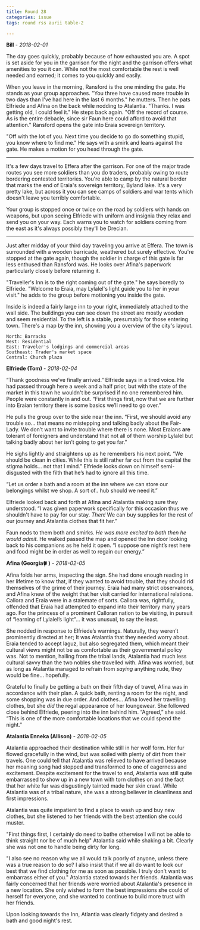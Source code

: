 ```yaml
---
title: Round 28
categories: issue
tags: round rss aurii table-2

---
```


**Bill** - *2018-02-01*

The day goes quickly, probably because of how exhausted you are. A spot is set aside for you in the garrison for the night and the garrison offers what amenities to you it can. While not the most comfortable the rest is well needed and earned; it comes to you quickly and easily. 

When you leave in the morning, Ransford is the one minding the gate. He stands as your group approaches. "You three have caused more trouble in two days than I've had here in the last 6 months." he mutters. Then he pats Elfriede and Afina on the back while nodding to Atalantia. "Thanks. I was getting old, I could feel it." He steps back again. "Off the record of course. As is the entire debacle, since sir Faun here could afford to avoid that attention." Ransford opens the gate into Eraia sovereign territory. 

"Off with the lot of you. Next time you decide to go do something stupid, you know where to find me." He says with a smirk and leans against the gate. He makes a motion for you head through the gate. 

- - -

It's a few days travel to Effera after the garrison. For one of the major trade routes you see more soldiers than you do traders, probably owing to route bordering contested territories. You're able to camp by the natural border that marks the end of Eraia's sovereign territory, Byland lake. It's a very pretty lake, but across it you can see camps of soldiers and war tents which doesn't leave you terribly comfortable.

Your group is stopped once or twice on the road by soldiers with hands on weapons, but upon seeing Elfriede with uniform and insignia they relax and send you on your way. Each warns you to watch for soldiers coming from the east as it's always possibly they'll be Drecian.

- - -

Just after midday of your third day traveling you arrive at Effera. The town is surrounded with a wooden barricade, weathered but surely effective. You're stopped at the gate again, though the soldier in charge of this gate is far less enthused than Ransford was. He looks over Afina's paperwork particularly closely before returning it.

"Traveller's Inn is to the right coming out of the gate." he says boredly to Elfriede. "Welcome to Eraia, may Lylalel's light guide you to her in your visit." he adds to the group before motioning you inside the gate.

Inside is indeed a fairly large inn to your right, immediately attached to the wall side. The buildings you can see down the street are mostly wooden and seem residential. To the left is a stable, presumably for those entering town. There's a map by the inn, showing you a overview of the city's layout.

```
North: Barracks
West: Residential
East: Traveler's lodgings and commercial areas
Southeast: Trader's market space
Central: Church plaza
```

**Elfriede (Tom)** - *2018-02-04*

“Thank goodness we’ve finally arrived.” Elfriede says in a tired voice. He had passed through here a week and a half prior, but with the state of the market in this town he wouldn't be surprised if no one remembered him. People were constantly in and out. “First things first, now that we are further into Eraian territory there is some basics we’ll need to go over.” 

He pulls the group over to the side near the inn. “First, we should avoid any trouble so... that means no mistepping and talking badly about the Fair-Lady. We don’t want to invite trouble where there is none. Most Eraians **are** tolerant of foreigners and understand that not all of them worship Lylalel but talking badly about her isn’t going to get you far.” 

He sighs lightly and straightens up as he remembers his next point. “We should be clean in cities. While this is still rather far out from the capital the stigma holds… not that I mind.” Elfriede looks down on himself semi-disgusted with the filth that he’s had to ignore all this time. 

“Let us order a bath and a room at the inn where we can store our belongings whilst we shop. A sort of.. hub should we need it.” 

Elfriede looked back and forth at Afina and Atalantia making sure they understood. “I was given paperwork specifically for this occasion thus we shouldn't have to pay for our stay. *Then!* We can buy supplies for the rest of our journey and Atalantia clothes that fit her.”

Faun nods to them both and smirks. *He was more excited to bath then he would admit.* He walked passed the map and opened the Inn door looking back to his companions as he held it open. “I suppose one night’s rest here and food might be in order as well to regain our energy.”

**Afina (Georgia🍀 )** - *2018-02-05*

Afina folds her arms, inspecting the sign. She had done enough reading in her lifetime to know that, if they wanted to avoid trouble, that they should rid themselves of the grime of their journey. Eraia had many strict observances, and Afina knew of the weight that her visit carried for international relations. Callora and Eraia were in a stalemate of sorts. Callora was, rightfully, offended that Eraia had attempted to expand into their territory many years ago. For the princess of a prominent Calloran nation to be visiting, in pursuit of “learning of Lylalel’s light”... it was unusual, to say the least. 

She nodded in response to Elfriede’s warnings. Naturally, they weren’t prominently directed at her; It was Atalantia that they needed worry about. Eraia tended to accept laguz, but also segregated them, which meant their cultural views might not be as comfortable as their governmental policy was. Not to mention, hailing from the tribal lands, Atalantia had much less cultural savvy than the two nobles she travelled with. Afina was worried, but as long as Atalantia managed to refrain from _saying_ anything rude, they would be fine… hopefully.

Grateful to finally be getting a bath on their fifth day of travel, Afina was in accordance with their plan. A quick bath, renting a room for the night, and some shopping was in due order. And clothes… Afina loved her travelling clothes, but she _did_ the regal appearance of her loungewear. She followed close behind Elfriede, peering into the inn behind him. “Agreed,” she said. “This is one of the more comfortable locations that we could spend the night.”

**Atalantia Enneka (Allison)** - *2018-02-05*

Atalantia approached their destination while still in her wolf form. Her fur flowed gracefully in the wind, but was soiled with plenty of dirt from their travels.  One could tell that Atalantia was relieved to have arrived because her moaning song had stopped and transformed to one of eagerness and excitement. Despite excitement for the travel to end, Atalantia was still quite embarrassed to show up in a new town with torn clothes on and the fact that her white fur was disgustingly tainted made her skin crawl. While Atalantia was of a tribal nature, she was a strong believer in cleanliness and first impressions. 

Atalantia was quite impatient to find a  place to wash up and buy new clothes, but she listened to her friends with the best attention she could muster. 

"First things first, I certainly do need to bathe otherwise I will not be able to think straight nor be of much help" Atalantia said while shaking a bit. Clearly she was not one to handle being dirty for long. 

"I also see no reason why we all would talk poorly of anyone, unless there was a true reason to do so? 
I also insist that if we all do want to look our best that we find clothing for me as soon as possible. I truly don't want to embarrass either of you."
Atalantia stated towards her friends. Atalantia was fairly concerned that her friends were worried about Atalantia's presence in a new location. She only wished to form the best impressions she could of herself for everyone, and she wanted to continue to build more trust with her friends. 

Upon looking towards the Inn, Atlantia was clearly fidgety and desired a bath and good night's rest.



<!-- re.findall('a.*?(?=a|$)', t+'x') -->